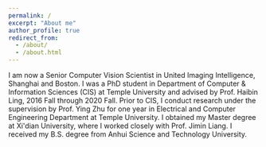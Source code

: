 ```yaml
---
permalink: /
excerpt: "About me"
author_profile: true
redirect_from: 
  - /about/
  - /about.html
---
```


I am now a Senior Computer Vision Scientist in United Imaging Intelligence, Shanghai and Boston. I was a PhD student in Department of Computer & Information Sciences (CIS) at Temple University and advised by Prof. Haibin Ling, 2016 Fall through 2020 Fall. Prior to CIS, I conduct research under the supervision by Prof. Ying Zhu for one year in Electrical and Computer Engineering Department at Temple University. I obtained my Master degree at Xi'dian University, where I worked closely with Prof. Jimin Liang. I received my B.S. degree from Anhui Science and Technology University. 


